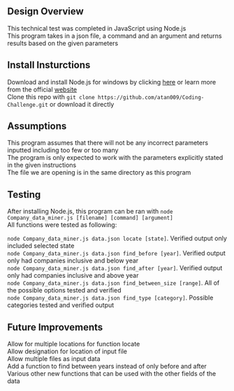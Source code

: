 ## Design Overview
This technical test was completed in JavaScript using Node.js  
This program takes in a json file, a command and an argument and returns results based on the given parameters

## Install Insturctions
Download and install Node.js for windows by clicking [here](https://nodejs.org/dist/v10.8.0/node-v10.8.0-x64.msi)
or learn more from the official [website](https://nodejs.org/en/)  
Clone this repo with `git clone https://github.com/atan009/Coding-Challenge.git` or download it directly

## Assumptions
This program assumes that there will not be any incorrect parameters inputted including too few or too many  
The program is only expected to work with the parameters explicitly stated in the given instructions  
The file we are opening is in the same directory as this program  

## Testing
After installing Node.js, this program can be ran with `node Company_data_miner.js [filename] [command] [argument]`  
All functions were tested as following:

`node Company_data_miner.js data.json locate [state]`. Verified output only included selected state  
`node Company_data_miner.js data.json find_before [year]`. Verified output only had companies inclusive and below year  
`node Company_data_miner.js data.json find_after [year]`. Verified output only had companies inclusive and above year  
`node Company_data_miner.js data.json find_between_size [range]`. All of the possible options tested and verified  
`node Company_data_miner.js data.json find_type [category]`. Possible categories tested and verified output  

## Future Improvements
Allow for multiple locations for function locate  
Allow designation for location of input file  
Allow multiple files as input data  
Add a function to find between years instead of only before and after  
Various other new functions that can be used with the other fields of the data  
